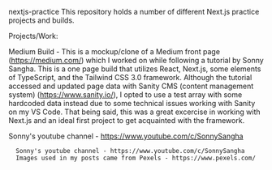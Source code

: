 nextjs-practice
This repository holds a number of different Next.js practice projects and builds.

Projects/Work:

Medium Build - This is a mockup/clone of a Medium front page (https://medium.com/) which I worked on while following a tutorial by Sonny Sangha. This is a one page build that utilizes React, Next.js, some elements of TypeScript, and the Tailwind CSS 3.0 framework. Although the tutorial accessed and updated page data with Sanity CMS (content management system) (https://www.sanity.io/), I opted to use a test array with some hardcoded data instead due to some technical issues working with Sanity on my VS Code. That being said, this was a great excercise in working with Next.js and an ideal first project to get acquainted with the framework. 

Sonny's youtube channel - https://www.youtube.com/c/SonnySangha 

      Sonny's youtube channel - https://www.youtube.com/c/SonnySangha
      Images used in my posts came from Pexels - https://www.pexels.com/

